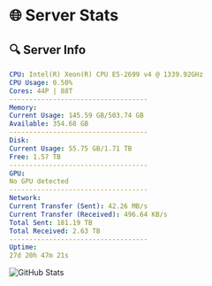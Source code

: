 # 🌐 Server Stats
## 🔍 Server Info
```yaml
CPU: Intel(R) Xeon(R) CPU E5-2699 v4 @ 1339.92GHz
CPU Usage: 0.50%
Cores: 44P | 88T
-----------------------------------
Memory:
Current Usage: 145.59 GB/503.74 GB
Available: 354.68 GB
-----------------------------------
Disk:
Current Usage: 55.75 GB/1.71 TB
Free: 1.57 TB
-----------------------------------
GPU:
No GPU detected
-----------------------------------
Network:
Current Transfer (Sent): 42.26 MB/s
Current Transfer (Received): 496.64 KB/s
Total Sent: 181.19 TB
Total Received: 2.63 TB
-----------------------------------
Uptime:
27d 20h 47m 21s
```
![GitHub Stats](https://img.shields.io/badge/Updated-2025-03-07_19:30:39-blue)